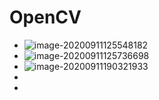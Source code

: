 # OpenCV

- ![image-20200911125548182](/home/yang/.config/Typora/typora-user-images/image-20200911125548182.png)
- ![image-20200911125736698](/home/yang/.config/Typora/typora-user-images/image-20200911125736698.png)
- ![image-20200911190321933](/home/yang/.config/Typora/typora-user-images/image-20200911190321933.png)
- 
- 